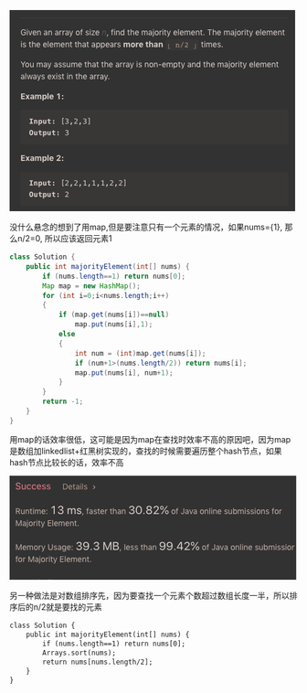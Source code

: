 ![GitHub Logo](/image/169.1.png)

没什么悬念的想到了用map,但是要注意只有一个元素的情况，如果nums={1}, 那么n/2=0, 所以应该返回元素1

```java
class Solution {
    public int majorityElement(int[] nums) {
        if (nums.length==1) return nums[0];
        Map map = new HashMap();
        for (int i=0;i<nums.length;i++)
        {
            if (map.get(nums[i])==null)
                map.put(nums[i],1);
            else
            {
                int num = (int)map.get(nums[i]);
                if (num+1>(nums.length/2)) return nums[i];
                map.put(nums[i], num+1);
            }            
        }
        return -1;
    }
}
```

用map的话效率很低，这可能是因为map在查找时效率不高的原因吧，因为map是数组加linkedlist+红黑树实现的，查找的时候需要遍历整个hash节点，如果hash节点比较长的话，效率不高

![GitHub Logo](/image/169.png)

另一种做法是对数组排序先，因为要查找一个元素个数超过数组长度一半，所以排序后的n/2就是要找的元素
```
class Solution {
    public int majorityElement(int[] nums) {
        if (nums.length==1) return nums[0];
        Arrays.sort(nums);
        return nums[nums.length/2];        
    }
}
```